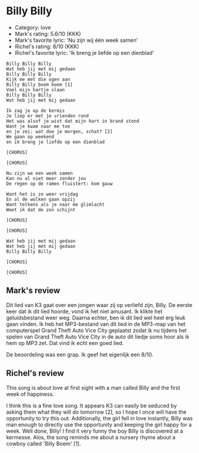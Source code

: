# Billy Billy

 * Category: love
 * Mark's rating: 5.6/10 (KKK)
 * Mark's favorite lyric: 'Nu zijn wij één week samen'
 * Richel's rating: 8/10 (KKK)
 * Richel's favorite lyric: 'Ik breng je liefde op een dienblad'

```
Billy Billy Billy
Wat heb jij met mij gedaan
Billy Billy Billy
Kijk me met die ogen aan
Billy Billy boem boem [1]
Voel mijn hartje slaan
Billy Billy Billy
Wat heb jij met mij gedaan

Ik zag je op de kermis
Je liep er met je vrienden rond
Het was alsof je wist dat mijn hart in brand stond
Want je kwam naar me toe 
en je zei: wat doe je morgen, schat? [2]
We gaan op weekend
en ik breng je liefde op een dienblad

[CHORUS]

[CHORUS]

Nu zijn we een week samen
Kan nu al niet meer zonder jou
De regen op de ramen fluistert: kom gauw

Want het is zo weer vrijdag
En al de wolken gaan opzij
Want telkens als je naar me glimlacht
Weet ik dat de zon schijnt

[CHORUS]

[CHORUS]

Wat heb jij met mij gedaan
Wat heb jij met mij gedaan
Billy Billy Billy

[CHORUS]

[CHORUS]
```

## Mark's review

Dit lied van K3 gaat over een jongen waar zij op verliefd zijn, Billy. 
De eerste keer dat ik dit lied hoorde, vond ik het niet amusant. 
Ik klikte het geluidsbestand weer weg. 
Daarna echter, ben ik dit lied wel heel erg leuk gaan vinden. 
Ik heb het MP3-bestand van dit lied in de MP3-map van het computerspel Grand Theft Auto Vice City geplaatst 
zodat ik nu tijdens het spelen van Grand Theft Auto Vice City in de auto dit liedje soms hoor als ik hem op MP3 zet. 
Dat vind ik echt een goed lied.

De beoordeling was een grap. Ik geef het eigenlijk een 8/10.

## Richel's review

This song is about love at first sight with a man called Billy and the first week of happiness.

I think this is a fine love song. It appears K3 can easily be seduced by asking them what they will do tomorrow [2],
so I hope I once will have the opportunity to try this out. Additionally, the girl fell in love instantly, Billy
was man enough to directly use the opportunity and keeping the girl happy for a week. Well done, Billy!
I find it very funny the boy Billy is discovered at a kermesse. Alos, the song reminds me about a nursery rhyme about a cowboy called 'Billy Boem' [1].
